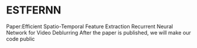 # ESTFERNN
Paper:Efficient Spatio-Temporal Feature Extraction Recurrent Neural Network for Video Deblurring
After the paper is published, we will make our code public
